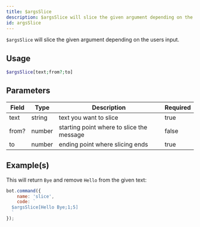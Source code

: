 ```yaml
---
title: $argsSlice
description: $argsSlice will slice the given argument depending on the users input.
id: argsSlice
---
```


`$argsSlice` will slice the given argument depending on the users input.

## Usage

```php
$argsSlice[text;from?;to] 
```

## Parameters

| Field | Type   | Description                               | Required |
|-------|--------|-------------------------------------------|----------|
| text  | string | text you want to slice                    | true     |
| from? | number | starting point where to slice the message | false    |
| to    | number | ending point where slicing ends           | true     |

## Example(s)

This will return `Bye` and remove `Hello` from the given text:

```javascript
bot.command({
    name: 'slice',
    code: `
  $argsSlice[Hello Bye;1;5]
  `
});
```
